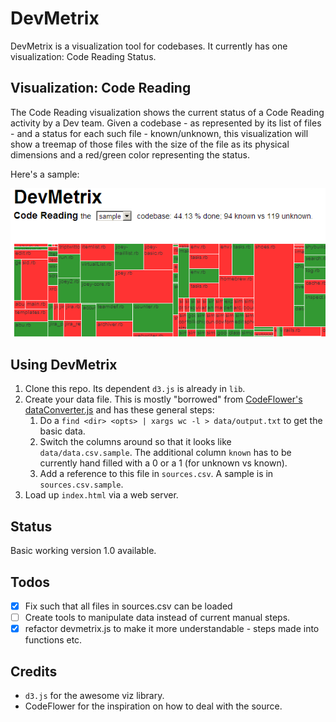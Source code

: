 DevMetrix
=========

DevMetrix is a visualization tool for codebases. It currently has one visualization: Code Reading Status.

Visualization: Code Reading
---------------------------
The Code Reading visualization shows the current status of a Code Reading activity by a Dev team. Given a codebase - as represented by its list of files - and a status for each such file - known/unknown, this visualization will show a treemap of those files with the size of the file as its physical dimensions and a red/green color representing the status.

Here's a sample:

<img src="cr_ss.png"/>

Using DevMetrix
---------------

1. Clone this repo. Its dependent `d3.js` is already in `lib`.
2. Create your data file. This is mostly "borrowed" from [CodeFlower's dataConverter.js](https://github.com/fzaninotto/CodeFlower/blob/master/javascripts/dataConverter.js) and has these general steps:
	1. Do a `find <dir> <opts> | xargs wc -l > data/output.txt` to get the basic data.
	2. Switch the columns around so that it looks like `data/data.csv.sample`. The additional column `known` has to be currently hand filled with a 0 or a 1 (for unknown vs known).
	3. Add a reference to this file in `sources.csv`. A sample is in `sources.csv.sample`.
3. Load up `index.html` via a web server.

Status
------
Basic working version 1.0 available.

Todos
-----

- [X] Fix such that all files in sources.csv can be loaded
- [ ] Create tools to manipulate data instead of current manual steps.
- [X] refactor devmetrix.js to make it more understandable - steps made into functions etc.

Credits
-------
- `d3.js` for the awesome viz library.
- CodeFlower for the inspiration on how to deal with the source.
